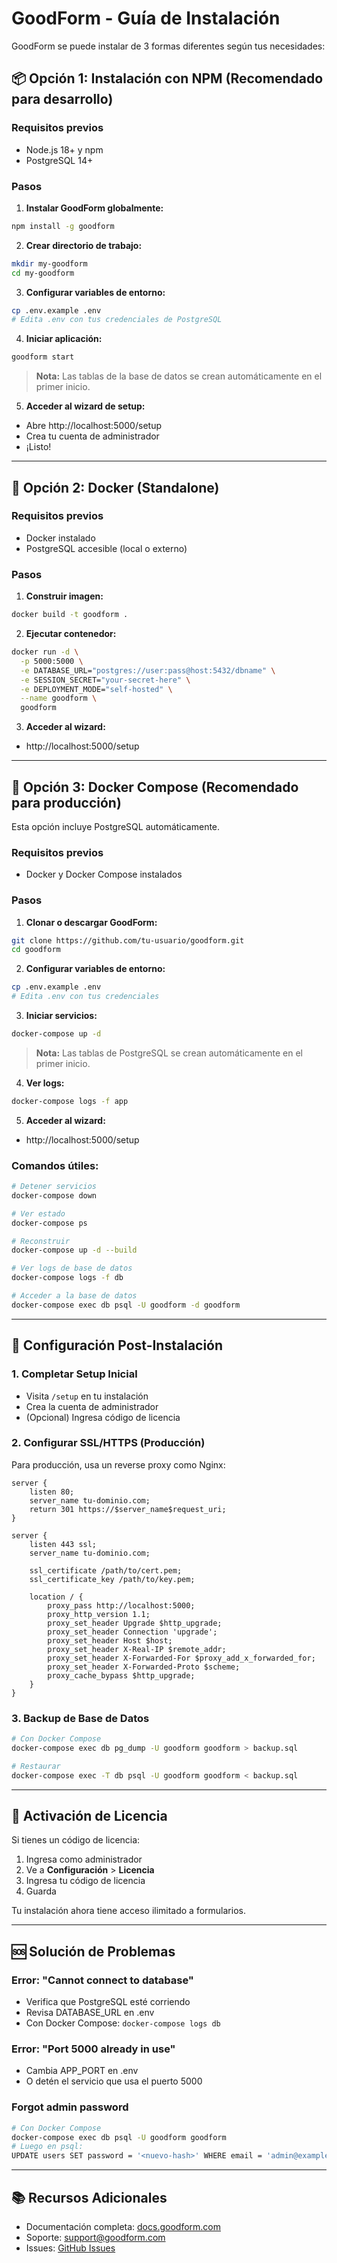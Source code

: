 # GoodForm - Guía de Instalación

GoodForm se puede instalar de 3 formas diferentes según tus necesidades:

## 📦 Opción 1: Instalación con NPM (Recomendado para desarrollo)

### Requisitos previos
- Node.js 18+ y npm
- PostgreSQL 14+

### Pasos

1. **Instalar GoodForm globalmente:**
```bash
npm install -g goodform
```

2. **Crear directorio de trabajo:**
```bash
mkdir my-goodform
cd my-goodform
```

3. **Configurar variables de entorno:**
```bash
cp .env.example .env
# Edita .env con tus credenciales de PostgreSQL
```

4. **Iniciar aplicación:**
```bash
goodform start
```

> **Nota:** Las tablas de la base de datos se crean automáticamente en el primer inicio.

5. **Acceder al wizard de setup:**
- Abre http://localhost:5000/setup
- Crea tu cuenta de administrador
- ¡Listo!

---

## 🐳 Opción 2: Docker (Standalone)

### Requisitos previos
- Docker instalado
- PostgreSQL accesible (local o externo)

### Pasos

1. **Construir imagen:**
```bash
docker build -t goodform .
```

2. **Ejecutar contenedor:**
```bash
docker run -d \
  -p 5000:5000 \
  -e DATABASE_URL="postgres://user:pass@host:5432/dbname" \
  -e SESSION_SECRET="your-secret-here" \
  -e DEPLOYMENT_MODE="self-hosted" \
  --name goodform \
  goodform
```

3. **Acceder al wizard:**
- http://localhost:5000/setup

---

## 🐳 Opción 3: Docker Compose (Recomendado para producción)

Esta opción incluye PostgreSQL automáticamente.

### Requisitos previos
- Docker y Docker Compose instalados

### Pasos

1. **Clonar o descargar GoodForm:**
```bash
git clone https://github.com/tu-usuario/goodform.git
cd goodform
```

2. **Configurar variables de entorno:**
```bash
cp .env.example .env
# Edita .env con tus credenciales
```

3. **Iniciar servicios:**
```bash
docker-compose up -d
```

> **Nota:** Las tablas de PostgreSQL se crean automáticamente en el primer inicio.

4. **Ver logs:**
```bash
docker-compose logs -f app
```

5. **Acceder al wizard:**
- http://localhost:5000/setup

### Comandos útiles:

```bash
# Detener servicios
docker-compose down

# Ver estado
docker-compose ps

# Reconstruir
docker-compose up -d --build

# Ver logs de base de datos
docker-compose logs -f db

# Acceder a la base de datos
docker-compose exec db psql -U goodform -d goodform
```

---

## 🔧 Configuración Post-Instalación

### 1. Completar Setup Inicial
- Visita `/setup` en tu instalación
- Crea la cuenta de administrador
- (Opcional) Ingresa código de licencia

### 2. Configurar SSL/HTTPS (Producción)
Para producción, usa un reverse proxy como Nginx:

```nginx
server {
    listen 80;
    server_name tu-dominio.com;
    return 301 https://$server_name$request_uri;
}

server {
    listen 443 ssl;
    server_name tu-dominio.com;

    ssl_certificate /path/to/cert.pem;
    ssl_certificate_key /path/to/key.pem;

    location / {
        proxy_pass http://localhost:5000;
        proxy_http_version 1.1;
        proxy_set_header Upgrade $http_upgrade;
        proxy_set_header Connection 'upgrade';
        proxy_set_header Host $host;
        proxy_set_header X-Real-IP $remote_addr;
        proxy_set_header X-Forwarded-For $proxy_add_x_forwarded_for;
        proxy_set_header X-Forwarded-Proto $scheme;
        proxy_cache_bypass $http_upgrade;
    }
}
```

### 3. Backup de Base de Datos

```bash
# Con Docker Compose
docker-compose exec db pg_dump -U goodform goodform > backup.sql

# Restaurar
docker-compose exec -T db psql -U goodform goodform < backup.sql
```

---

## 🔑 Activación de Licencia

Si tienes un código de licencia:

1. Ingresa como administrador
2. Ve a **Configuración** > **Licencia**
3. Ingresa tu código de licencia
4. Guarda

Tu instalación ahora tiene acceso ilimitado a formularios.

---

## 🆘 Solución de Problemas

### Error: "Cannot connect to database"
- Verifica que PostgreSQL esté corriendo
- Revisa DATABASE_URL en .env
- Con Docker Compose: `docker-compose logs db`

### Error: "Port 5000 already in use"
- Cambia APP_PORT en .env
- O detén el servicio que usa el puerto 5000

### Forgot admin password
```bash
# Con Docker Compose
docker-compose exec db psql -U goodform goodform
# Luego en psql:
UPDATE users SET password = '<nuevo-hash>' WHERE email = 'admin@example.com';
```

---

## 📚 Recursos Adicionales

- Documentación completa: [docs.goodform.com](https://docs.goodform.com)
- Soporte: support@goodform.com
- Issues: [GitHub Issues](https://github.com/tu-usuario/goodform/issues)
